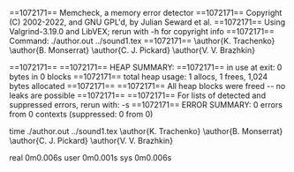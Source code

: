 ==1072171== Memcheck, a memory error detector
==1072171== Copyright (C) 2002-2022, and GNU GPL'd, by Julian Seward et al.
==1072171== Using Valgrind-3.19.0 and LibVEX; rerun with -h for copyright info
==1072171== Command: ./author.out ../sound1.tex
==1072171== 
\author{K. Trachenko}
\author{B. Monserrat}
\author{C. J. Pickard}
\author{V. V. Brazhkin}

==1072171== 
==1072171== HEAP SUMMARY:
==1072171==     in use at exit: 0 bytes in 0 blocks
==1072171==   total heap usage: 1 allocs, 1 frees, 1,024 bytes allocated
==1072171== 
==1072171== All heap blocks were freed -- no leaks are possible
==1072171== 
==1072171== For lists of detected and suppressed errors, rerun with: -s
==1072171== ERROR SUMMARY: 0 errors from 0 contexts (suppressed: 0 from 0)


time ./author.out ../sound1.tex
\author{K. Trachenko}
\author{B. Monserrat}
\author{C. J. Pickard}
\author{V. V. Brazhkin}


real	0m0.006s
user	0m0.001s
sys	0m0.006s

